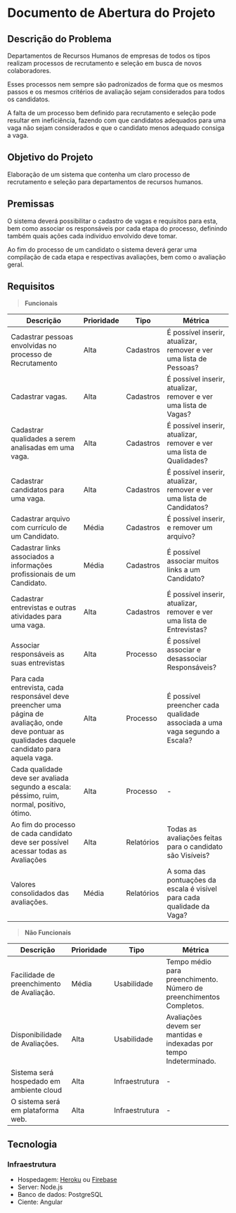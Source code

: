 # Documento de Abertura do Projeto

## Descrição do Problema 

Departamentos de Recursos Humanos de empresas de todos os tipos realizam processos de recrutamento e seleção em busca de novos colaboradores. 

Esses processos nem sempre são padronizados de forma que os mesmos passos e os mesmos critérios de avaliação sejam considerados para todos os candidatos.

A falta de um processo bem definido para recrutamento e seleção pode resultar em ineficiência, fazendo com que candidatos adequados para uma vaga não sejam considerados e que o candidato menos adequado consiga a vaga.

## Objetivo do Projeto

Elaboração de um sistema que contenha um claro processo de recrutamento e seleção para departamentos de recursos humanos. 

## Premissas

O sistema deverá possibilitar o cadastro de vagas e requisitos para esta, bem como associar os responsáveis por cada etapa do processo, definindo também quais ações cada individuo envolvido deve tomar. 

Ao fim do processo de um candidato o sistema deverá gerar uma compilação de cada etapa e respectivas avaliações, bem como o avaliação geral.

## Requisitos

> **Funcionais**

|Descrição|Prioridade|Tipo|Métrica|
|---------|----------|----|-------|
|Cadastrar pessoas envolvidas no processo de Recrutamento|Alta|Cadastros|É possível inserir, atualizar, remover e ver uma lista de Pessoas?|
|Cadastrar vagas. |Alta|Cadastros|É possível inserir, atualizar, remover e ver uma lista de Vagas?|
|Cadastrar qualidades a serem analisadas em uma vaga.|Alta|Cadastros|É possível inserir, atualizar, remover e ver uma lista de Qualidades?|
|Cadastrar candidatos para uma vaga.|Alta|Cadastros|É possível inserir, atualizar, remover e ver uma lista de Candidatos?|
|Cadastrar arquivo com currículo de um Candidato.|Média|Cadastros|É possível inserir, e remover um arquivo?|
|Cadastrar links associados a informações profissionais de um Candidato.|Média|Cadastros|É possível associar muitos links a um Candidato?|
|Cadastrar entrevistas e outras atividades para uma vaga.|Alta|Cadastros|É possível inserir, atualizar, remover e ver uma lista de Entrevistas?|
|Associar responsáveis as suas entrevistas|Alta|Processo|É possível associar e desassociar Responsáveis?|
|Para cada entrevista, cada responsável deve preencher uma página de avaliação, onde deve pontuar as qualidades daquele candidato para aquela vaga.|Alta|Processo|É possível preencher cada qualidade associada a uma vaga segundo a Escala?|
|Cada qualidade deve ser avaliada segundo a escala: péssimo, ruim, normal, positivo, ótimo.|Alta|Processo|-|
|Ao fim do processo de cada candidato deve ser possível acessar todas as Avaliações|Alta|Relatórios|Todas as avaliações feitas para o candidato são Visíveis?|
|Valores consolidados das avaliações.|Média|Relatórios|A soma das pontuações da escala é visível para cada qualidade da Vaga?|


> **Não Funcionais**

|Descrição|Prioridade|Tipo|Métrica|
|---------|----------|----|-------|
|Facilidade de preenchimento de Avaliação.|Média|Usabilidade|Tempo médio para preenchimento. Número de preenchimentos Completos.|
|Disponibilidade de Avaliações.|Alta|Usabilidade|Avaliações devem ser mantidas e indexadas por tempo Indeterminado.|
|Sistema será hospedado em ambiente cloud|Alta|Infraestrutura|-|
|O sistema será em plataforma web.|Alta|Infraestrutura|-|

## Tecnologia

### Infraestrutura
- Hospedagem: [Heroku](https://www.heroku.com/) ou [Firebase](https://firebase.google.com/?hl=pt-br)
- Server: Node.js
- Banco de dados: PostgreSQL
- Ciente: Angular